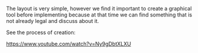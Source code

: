 The layout is very simple, however we find it important to create a graphical tool before implementing because at that time we can find something that is not already legal and discuss about it. 

See the process of creation:

https://www.youtube.com/watch?v=Ny9gDbtXLXU